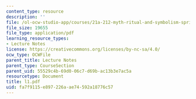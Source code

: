 ```yaml
---
content_type: resource
description: ''
file: /ol-ocw-studio-app/courses/21a-212-myth-ritual-and-symbolism-spring-2004/fa7f9115e897226aae74592a18776c57_l1.pdf
file_size: 19655
file_type: application/pdf
learning_resource_types:
- Lecture Notes
license: https://creativecommons.org/licenses/by-nc-sa/4.0/
ocw_type: OCWFile
parent_title: Lecture Notes
parent_type: CourseSection
parent_uid: 55529c4b-69d0-06c7-d69b-ac13b3e7ac5a
resourcetype: Document
title: l1.pdf
uid: fa7f9115-e897-226a-ae74-592a18776c57
---
```

